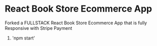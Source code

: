# React Book Store Ecommerce App

Forked a FULLSTACK React Book Store Ecommerce App that is fully Responsive with Stripe Payment

1. 'npm start'
